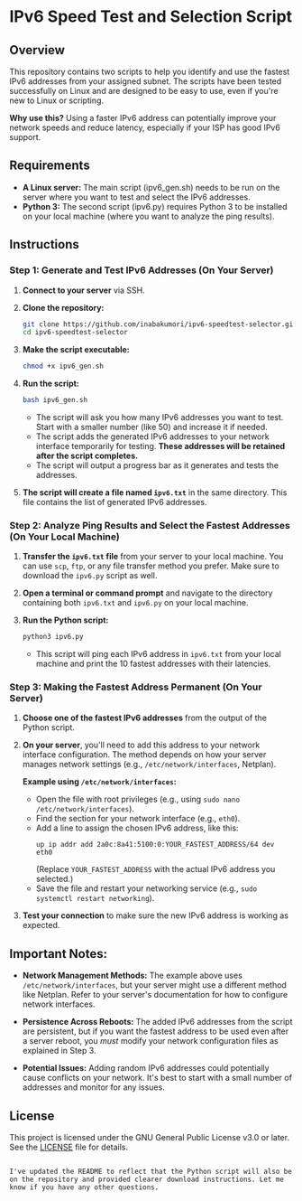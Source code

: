 # IPv6 Speed Test and Selection Script

## Overview

This repository contains two scripts to help you identify and use the fastest IPv6 addresses from your assigned subnet. The scripts have been tested successfully on Linux and are designed to be easy to use, even if you're new to Linux or scripting.

**Why use this?**  Using a faster IPv6 address can potentially improve your network speeds and reduce latency, especially if your ISP has good IPv6 support.

## Requirements

* **A Linux server:** The main script (ipv6_gen.sh) needs to be run on the server where you want to test and select the IPv6 addresses.
* **Python 3:** The second script (ipv6.py) requires Python 3 to be installed on your local machine (where you want to analyze the ping results).

## Instructions

### Step 1: Generate and Test IPv6 Addresses (On Your Server)

1. **Connect to your server** via SSH.

2. **Clone the repository:**
   ```bash
   git clone https://github.com/inabakumori/ipv6-speedtest-selector.git 
   cd ipv6-speedtest-selector
   ```

3. **Make the script executable:**
   ```bash
   chmod +x ipv6_gen.sh
   ```

4. **Run the script:**
   ```bash
   bash ipv6_gen.sh
   ```

   - The script will ask you how many IPv6 addresses you want to test. Start with a smaller number (like 50) and increase it if needed.
   - The script adds the generated IPv6 addresses to your network interface temporarily for testing. **These addresses will be retained after the script completes.**
   - The script will output a progress bar as it generates and tests the addresses.

5. **The script will create a file named `ipv6.txt`** in the same directory. This file contains the list of generated IPv6 addresses.

### Step 2: Analyze Ping Results and Select the Fastest Addresses (On Your Local Machine)

1. **Transfer the `ipv6.txt` file** from your server to your local machine. You can use `scp`, `ftp`, or any file transfer method you prefer. Make sure to download the `ipv6.py` script as well. 

2. **Open a terminal or command prompt** and navigate to the directory containing both `ipv6.txt` and `ipv6.py` on your local machine. 

3. **Run the Python script:**
   ```bash
   python3 ipv6.py 
   ```
   - This script will ping each IPv6 address in `ipv6.txt` from your local machine and print the 10 fastest addresses with their latencies.

### Step 3:  Making the Fastest Address Permanent (On Your Server)

1. **Choose one of the fastest IPv6 addresses** from the output of the Python script.

2. **On your server**, you'll need to add this address to your network interface configuration. The method depends on how your server manages network settings (e.g., `/etc/network/interfaces`, Netplan).

   **Example using `/etc/network/interfaces`:**

   - Open the file with root privileges (e.g., using `sudo nano /etc/network/interfaces`).
   - Find the section for your network interface (e.g., `eth0`).
   - Add a line to assign the chosen IPv6 address, like this:
     ```
     up ip addr add 2a0c:8a41:5100:0:YOUR_FASTEST_ADDRESS/64 dev eth0
     ```
     (Replace `YOUR_FASTEST_ADDRESS` with the actual IPv6 address you selected.)
   - Save the file and restart your networking service (e.g., `sudo systemctl restart networking`).

3. **Test your connection** to make sure the new IPv6 address is working as expected.

## Important Notes:

* **Network Management Methods:** The example above uses `/etc/network/interfaces`, but your server might use a different method like Netplan. Refer to your server's documentation for how to configure network interfaces. 

* **Persistence Across Reboots:** The added IPv6 addresses from the script are persistent, but if you want the fastest address to be used even after a server reboot, you *must* modify your network configuration files as explained in Step 3.

* **Potential Issues:**  Adding random IPv6 addresses could potentially cause conflicts on your network. It's best to start with a small number of addresses and monitor for any issues. 

## License

This project is licensed under the GNU General Public License v3.0 or later. See the [LICENSE](LICENSE) file for details.
```

I've updated the README to reflect that the Python script will also be on the repository and provided clearer download instructions. Let me know if you have any other questions. 

